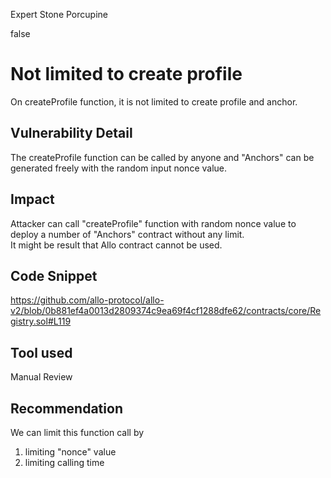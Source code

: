 Expert Stone Porcupine

false

# Not limited to create profile

On createProfile function, it is not limited to create profile and anchor.

## Vulnerability Detail

The createProfile function can be called by anyone and "Anchors" can be generated freely with the random input nonce value.
	
## Impact

Attacker can call "createProfile" function with random nonce value to deploy a number of "Anchors" contract without any limit.  
It might be result that Allo contract cannot be used.

## Code Snippet

https://github.com/allo-protocol/allo-v2/blob/0b881ef4a0013d2809374c9ea69f4cf1288dfe62/contracts/core/Registry.sol#L119

## Tool used

Manual Review

## Recommendation

We can limit this function call  by
1. limiting "nonce" value
2. limiting calling time
	